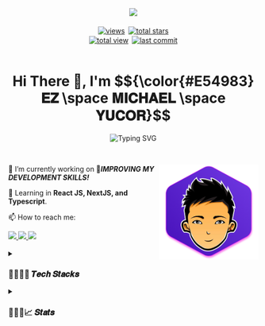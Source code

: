 <!-- BANNER -->
<div align="center">
  <img src="https://media4.giphy.com/media/f3iwJFOVOwuy7K6FFw/giphy.gif?cid=ecf05e476kgka92ya10siecshq2kr52i95992pd3o2y170bi&ep=v1_gifs_related&rid=giphy.gif&ct=g">
</div>
<!-- END OF BANNER -->
</br>
<!-- BADGES -->
<div align="center">
  <!-- FIRST LINE -->
  <div align="center" style="display: flex; gap: 5px; justify-content: center">
    <!-- Profile Views -->
    <a href="https://github.com/ezmichaely">
      <img alt="views" title="Total visitor on GitHub" style="border: 1px solid #fff !important"
        src="https://vbr.wocr.tk/badge?page_id=ezmichaely&text=visitors&color=4C16BF&style=for-the-badge&lcolor=C213EE&logo=github" />
    </a>
    <!-- Github Followers -->
    <a href="https://github.com/ezmichaely?tab=followers">
      <img alt="total stars" title="Total followers on GitHub" style="border: 1px solid #fff"
        src="https://custom-icon-badges.demolab.com/github/followers/ezmichaely?color=4C16BF&style=for-the-badge&labelColor=C213EE&logo=person-add"/>
    </a>
  </div> 
  <!-- END OF FIRST LINE -->
  <!-- SECOND LINE -->
  <div align="center" style="display: flex; gap: 5px; justify-content: center">
    <!-- Github Stars -->
    <a href="https://github.com/ezmichaely?tab=repositories&sort=stargazers">
      <img alt="total view" title="Total stars on GitHub" style="border: 1px solid #fff"
        src="https://custom-icon-badges.demolab.com/github/stars/ezmichaely?color=4C16BF&style=for-the-badge&labelColor=C213EE&logo=eye"/>
    </a>
    <!-- Latest commit -->
    <a href="https://github.com/ezmichaely?#js-contribution-activity">
      <img alt="last commit" title="Last commit" style="border: 1px solid #fff"
      src="https://custom-icon-badges.demolab.com/github/last-commit/ezmichaely/ezmichaely?color=4C16BF&style=for-the-badge&label=LAST%20COMMENT&labelColor=C213EE&logo=history" />
    </a>
  </div> 
  <!-- SECOND LINE -->
  </br>
  <h1 align="center">
    Hi There 👋, I'm $${\color{#E54983}𝐄𝐙 \space 𝐌𝐈𝐂𝐇𝐀𝐄𝐋 \space 𝐘𝐔𝐂𝐎𝐑}$$
  </h1>
  <!-- TYPING TEXT -->
  <p align="center" style="display: flex; gap: 2px; justify-content: center; align-items: center">
    <img alt="Typing SVG" title="A Front-End Developer"
      src="https://readme-typing-svg.demolab.com?font=Roboto+Slab&weight=700&pause=1000&color=C213EE&center=true&vCenter=true&width=400&lines=✨&nbsp;&nbsp;&nbsp;+A+Front-End+Developer+!+&nbsp;&nbsp;&nbsp;✨" />
  </p>
  <!-- END OF TYPING TEXT -->
</div>
<!-- END OF BADGES -->
</br>
<!-- ABOUT ME -->
<div>
  <img align="right" alt="Coding" width="200" src="https://github.com/ezmichaely/ezmichaely/blob/main/profile.png?raw=true">
  <div align="left">
    <p>🔭 I’m currently working on 🚀<b><i>IMPROVING MY DEVELOPMENT SKILLS!</i></b></li>
    <p>🌱 Learning in <b>React JS, NextJS, and Typescript</b>.</li>
    <p>📫 How to reach me: </p>
    <!-- gmail -->
    <a href="mailto:ezmichaely@gmail.com" target="_blank">
      <img src="https://img.shields.io/badge/Gmail-D14836?style=for-the-badge&logo=gmail&logoColor=white">
    </a>
    <!-- linkedin -->
    <a href="https://www.linkedin.com/in/ez-michael-yucor-283068204" target="_blank">
      <img src="https://img.shields.io/badge/LinkedIn-0077B5?style=for-the-badge&logo=linkedin&logoColor=white">
    </a>
    <!-- facebook -->
    <a href="https://www.facebook.com/ezmichaely" target="_blank">
      <img src="https://img.shields.io/badge/FACEBOOK-1773EA?style=for-the-badge&logo=facebook&logoColor=white">
    </a>
  </div>
</div>
<!-- END OF ABOUT ME -->
</br>

<!-- STACKS USED -->
<details> 
  <summary><h3>👨🏻‍💻🧠 𝑻𝒆𝒄𝒉 𝑺𝒕𝒂𝒄𝒌𝒔 </h3></summary>
  <!-- <h4>👌 𝐹𝑟𝑜𝑛𝑡𝑒𝑛𝑑 𝐷𝑒𝑣𝑒𝑙𝑜𝑝𝑚𝑒𝑛𝑡 </h4> -->
  <!-- HTML -->
  <a href="https://www.w3.org/html/" target="_blank" rel="noreferrer"> 
    <img src="https://raw.githubusercontent.com/devicons/devicon/master/icons/html5/html5-original.svg" alt="html5" width="30" height="30"/> 
  </a> 
  <!-- CSS -->
  <a href="https://www.w3schools.com/css/" target="_blank" rel="noreferrer"> 
    <img src="https://raw.githubusercontent.com/devicons/devicon/master/icons/css3/css3-original.svg" alt="css3" width="30" height="30"/> 
  </a> 
  <!-- JS -->
  <a href="https://developer.mozilla.org/en-US/docs/Web/JavaScript" target="_blank" rel="noreferrer"> 
    <img src="https://cdn.worldvectorlogo.com/logos/javascript-1.svg" alt="javascript" width="30" height="30"/> 
  </a>
  <!-- BOOTSTRAP -->
  <a href="https://getbootstrap.com" target="_blank" rel="noreferrer"> 
    <img src="https://getbootstrap.com/docs/5.3/assets/brand/bootstrap-logo-shadow.png" alt="bootstrap" height="34"/> 
  </a>
  <!-- SASS -->
  <a href="https://sass-lang.com" target="_blank" rel="noreferrer"> <img src="https://raw.githubusercontent.com/devicons/devicon/master/icons/sass/sass-original.svg" alt="sass" height="30"/> </a> 
  <!-- TAILWIND -->
  <a href="https://tailwindcss.com/" target="_blank" rel="noreferrer"> 
    <img src="https://cdn.worldvectorlogo.com/logos/tailwind-css-2.svg" alt="tailwind" width="38" height="35"/> 
  </a>
  <!-- REACT -->
  <a href="https://reactjs.org/" target="_blank" rel="noreferrer"> 
    <img src="https://cdn.worldvectorlogo.com/logos/react-2.svg" alt="react" width="30" height="30"/> 
  </a>
  <!-- SVELT -->
<!--   <a href="https://svelte.dev/" target="_blank" rel="noreferrer"> 
    <img src="https://cdn.worldvectorlogo.com/logos/svelte-1.svg" alt="svelte" width="30" height="30"/> 
  </a> -->
  <!-- NEXT JS -->
  <a href="https://nextjs.org/" target="_blank" rel="noreferrer"> 
    <img src="https://cdn.worldvectorlogo.com/logos/next-js.svg" alt="nextjs" width="30" height="30"/> 
  </a> 
  <!-- VITE JS -->
<!--   <a href="https://vitejs.dev/" target="_blank" rel="noreferrer"> 
    <img src="https://cdn.worldvectorlogo.com/logos/vitejs.svg" alt="vitejs" width="30" height="30"/> 
  </a>  -->
  <!-- NODE JS -->
<!--
  <a href="https://nodejs.org/en" target="_blank" rel="noreferrer"> 
    <img src="https://cdn-icons-png.flaticon.com/512/5968/5968322.png" alt="nodejs" width="30" height="30"/> 
  </a> -->
  <!-- JQUERY -->
  <a href="https://jquery.com/" target="_blank" rel="noreferrer"> 
    <img src="https://cdn.worldvectorlogo.com/logos/jquery-1.svg" alt="jquery" width="110" height="30"/> 
  </a> </br>
  <!-- TYPESCRIPT -->
  <a href="https://www.typescriptlang.org/" target="_blank" rel="noreferrer"> 
    <img src="https://cdn.worldvectorlogo.com/logos/typescript-2.svg" alt="typescript" width="30" height="30"/> 
  </a> 
  <!-- C++ -->
  <a href="https://www.w3schools.com/cpp/" target="_blank" rel="noreferrer"> 
    <img src="https://cdn.worldvectorlogo.com/logos/c.svg" alt="cpp" width="30" height="30"/> 
  </a>
  <!-- JAVA -->
<!--   <a href="https://dev.java/" target="_blank" rel="noreferrer"> 
    <img src="https://cdn.worldvectorlogo.com/logos/java-14.svg" alt="java" width="24" height="30"/> 
  </a>  -->
  <!-- PHP -->
  <a href="https://www.php.net/" target="_blank" rel="noreferrer"> 
    <img src="https://cdn.worldvectorlogo.com/logos/php-1.svg" alt="php" width="50" height="30"/> 
  </a> 
  <!-- Laravel -->
  <a href="https://laravel.com/" target="_blank" rel="noreferrer"> 
    <img src="https://cdn.worldvectorlogo.com/logos/laravel-2.svg" alt="laravel" width="30" height="30"/> 
  </a>
  <!-- Python -->
<!--   <a href="https://www.python.org/" target="_blank" rel="noreferrer"> 
    <img src="https://cdn.worldvectorlogo.com/logos/python-5.svg" alt="python" width="30" height="30"/> 
  </a> -->
  <!-- XAMPP -->
  <a href="https://www.apachefriends.org/" target="_blank" rel="noreferrer"> 
    <img src="https://cdn.worldvectorlogo.com/logos/xampp.svg" alt="xampp" width="30" height="30"/> 
  </a>
  <!-- MariaDB -->
<!--
  <a href="https://mariadb.org/" target="_blank" rel="noreferrer"> 
    <img src="https://cdn.worldvectorlogo.com/logos/mariadb.svg" alt="mariadb" width="50" height="30"/> 
   </a> -->
  <!-- MySQL -->
  <a href="https://www.mysql.com/" target="_blank" rel="noreferrer"> 
    <img src="https://cdn.worldvectorlogo.com/logos/mysql-logo.svg" alt="mysql" width="40" height="30"/> 
  </a>
  <!-- mongodb -->
  <a href="https://www.mongodb.com/" target="_blank" rel="noreferrer"> 
    <img src="https://cdn.worldvectorlogo.com/logos/mongodb-icon-1.svg" alt="mongodb" width="18" height="35"/> 
  </a>
  <!-- aws-dynamodb -->
<!--   <a href="https://aws.amazon.com/dynamodb/" target="_blank" rel="noreferrer"> 
    <img src="https://cdn.worldvectorlogo.com/logos/aws-dynamodb.svg" alt="aws-dynamodb" width="30" height="30"/> 
  </a> -->
</br>
  <!-- VSCODE -->
  <a href="https://code.visualstudio.com/" target="_blank" rel="noreferrer"> 
    <img src="https://cdn.worldvectorlogo.com/logos/visual-studio-code-1.svg" alt="vscode" width="30" height="30"/> 
  </a> 
  <!-- GIT -->
  <a href="https://git-scm.com/" target="_blank" rel="noreferrer"> 
    <img src="https://www.vectorlogo.zone/logos/git-scm/git-scm-icon.svg" alt="git" width="30" height="30"/> 
  </a>
  <!-- GITHUB DESKTOP -->
  <a href="https://desktop.github.com/" target="_blank" rel="noreferrer"> 
    <img src="https://desktop.github.com/images/desktop-icon.svg" alt="github desktop" width="30" height="30"/> 
  </a> 
  <!-- POSTMAN -->
  <a href="https://postman.com" target="_blank" rel="noreferrer"> 
    <img src="https://www.vectorlogo.zone/logos/getpostman/getpostman-icon.svg" alt="postman" width="30" height="30"/> 
  </a> 
  <!-- SLACK -->
<!--   <a href="https://slack.com/" target="_blank" rel="noreferrer"> 
    <img src="https://cdn.worldvectorlogo.com/logos/slack-new-logo.svg" alt="slack" width="30" height="30"/> 
  </a>  -->
  <!-- FIGMA -->
  <a href="https://www.figma.com/" target="_blank" rel="noreferrer"> 
    <img src="https://www.vectorlogo.zone/logos/figma/figma-icon.svg" alt="figma" width="30" height="30"/> 
  </a>
  <!-- Photoshop -->
  <a href="https://www.photoshop.com/en" target="_blank" rel="noreferrer"> 
    <img src="https://cdn.worldvectorlogo.com/logos/adobe-photoshop-2.svg" alt="photoshop" width="30" height="30"/> 
  </a>
  <!-- Illustrator -->
  <a href="https://www.adobe.com/in/products/illustrator.html" target="_blank" rel="noreferrer"> 
    <img src="https://cdn.worldvectorlogo.com/logos/adobe-illustrator-cc-icon.svg" alt="illustrator" width="30" height="30"/> 
  </a> 
</details>
<!-- STATS -->
<details> 
  <summary><h3>👨🏻‍💻📈 𝑺𝒕𝒂𝒕𝒔</h3></summary>
  <div>
    <!-- GENERAL STATS -->
    <img height="200px" 
      src="https://github-readme-stats.vercel.app/api?username=ezmichaely&show_icons=true&include_all_commits=true&theme=jolly">
    <!-- LANGUAGE -->
    <img height="200px" 
      src="https://github-readme-stats.vercel.app/api/top-langs/?username=ezmichaely&layout=compact&theme=jolly&hide=css,html&langs_count=8">
    <!-- STREAK STATS -->
    <img height="200px"
      src="https://streak-stats.demolab.com?user=ezmichaely&theme=jolly&mode=weekly" alt="GitHub Streak">
  </div>
</details>

